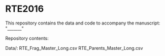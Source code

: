 # RTE2016

This repository contains the data and code to accompany the manuscript: "_______"

Repository contents:

Data/:
RTE_Frag_Master_Long.csv
RTE_Parents_Master_Long.csv
